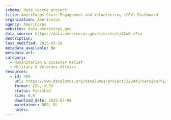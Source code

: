 ```yaml
---
schema: data_rescue_project 
title: AmeriCorps Civic Engagement and Volunteering (CEV) Dashboard
organization: AmeriCorps
agency: AmeriCorps
websites: data.americorps.gov
data_source: https://data.americorps.gov/stories/s/62w6-z7xa
description: 
last_modified: 2025-03-10
metadata_available: No
metadata_url: 
category:
  - Humanitarian & Disaster Relief 
  - Military & Veterans Affairs 
resources:
  - id: 409
    url: https://www.datalumos.org/datalumos/project/222043/version/V1/view
    format: CSV, XLSX
    status: Finished
    size: 0.0
    download_date: 2025-03-08
    maintainer: DRP, DL
    notes: 
---
```

